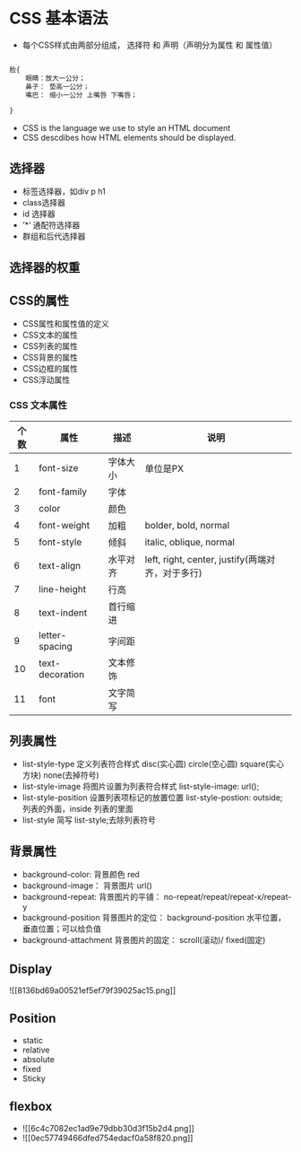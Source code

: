 # CSS 基本语法
- 每个CSS样式由两部分组成， 选择符 和 声明（声明分为属性 和 属性值）
```html

脸{
	眼睛：放大一公分；
	鼻子： 垫高一公分；	
	嘴巴： 缩小一公分 上嘴唇 下嘴唇；

}

```
- CSS is the language we use to style an HTML document
- CSS descdibes how HTML elements should be displayed.

## 选择器

- 标签选择器，如div p h1
- class选择器
- id 选择器
- ’*‘ 通配符选择器
- 群组和后代选择器

## 选择器的权重

<!-- 选择器的权重 -->

 <!-- !important > 行内属性样式 > 嵌套选择器(div p) > id选择器 > class选择器 > 标签选择器  -->

## CSS的属性

- CSS属性和属性值的定义
- CSS文本的属性
- CSS列表的属性
- CSS背景的属性
- CSS边框的属性
- CSS浮动属性

### CSS 文本属性

| 个数 | 属性            | 描述     | 说明                                             |
| ---- | --------------- | -------- | ------------------------------------------------ |
| 1    | font-size       | 字体大小 | 单位是PX                                         |
| 2    | font-family     | 字体     |                                                  |
| 3    | color           | 颜色     |                                                  |
| 4    | font-weight     | 加粗     | bolder, bold, normal                             |
| 5    | font-style      | 倾斜     | italic, oblique, normal                          |
| 6    | text-align      | 水平对齐 | left, right, center, justify(两端对齐，对于多行) |
| 7    | line-height     | 行高     |                                                  |
| 8    | text-indent     | 首行缩进 |                                                  |
| 9    | letter-spacing  | 字间距   |                                                  |
| 10   | text-decoration | 文本修饰 |                                                  |
| 11   | font            | 文字简写 |                                                  |



## 列表属性

- list-style-type 定义列表符合样式 disc(实心圆) circle(空心圆) square(实心方块) none(去掉符号)
- list-style-image 将图片设置为列表符合样式 list-style-image: url();
- list-style-position 设置列表项标记的放置位置 list-style-postion: outside; 列表的外面，inside 列表的里面
- list-style 简写 list-style;去除列表符号

## 背景属性

- background-color: 背景颜色 red
- background-image： 背景图片 url()
- background-repeat: 背景图片的平铺： no-repeat/repeat/repeat-x/repeat-y
- background-position 背景图片的定位： background-position 水平位置， 垂直位置；可以给负值
- background-attachment 背景图片的固定： scroll(滚动)/ fixed(固定)



## Display

![[8136bd69a00521ef5ef79f39025ac15.png]]



## Position
- static
- relative
- absolute
- fixed
- Sticky


## flexbox
- ![[6c4c7082ec1ad9e79dbb30d3f15b2d4.png]]
- ![[0ec57749466dfed754edacf0a58f820.png]]